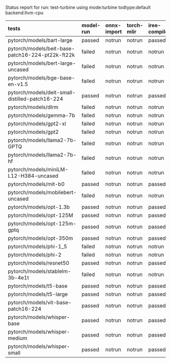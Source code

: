 Status report for run: test-turbine using mode:turbine todtype:default backend:llvm-cpu

| tests                                            | model-run   | onnx-import   | torch-mlir   | iree-compile   | inference   |
|:-------------------------------------------------|:------------|:--------------|:-------------|:---------------|:------------|
| pytorch/models/bart-large                        | passed      | notrun        | notrun       | passed         | mismatch    |
| pytorch/models/beit-base-patch16-224-pt22k-ft22k | failed      | notrun        | notrun       | notrun         | notrun      |
| pytorch/models/bert-large-uncased                | failed      | notrun        | notrun       | notrun         | notrun      |
| pytorch/models/bge-base-en-v1.5                  | failed      | notrun        | notrun       | notrun         | notrun      |
| pytorch/models/deit-small-distilled-patch16-224  | passed      | notrun        | notrun       | passed         | passed      |
| pytorch/models/dlrm                              | failed      | notrun        | notrun       | notrun         | notrun      |
| pytorch/models/gemma-7b                          | failed      | notrun        | notrun       | notrun         | notrun      |
| pytorch/models/gpt2-xl                           | failed      | notrun        | notrun       | notrun         | notrun      |
| pytorch/models/gpt2                              | failed      | notrun        | notrun       | notrun         | notrun      |
| pytorch/models/llama2-7b-GPTQ                    | failed      | notrun        | notrun       | notrun         | notrun      |
| pytorch/models/llama2-7b-hf                      | failed      | notrun        | notrun       | notrun         | notrun      |
| pytorch/models/miniLM-L12-H384-uncased           | failed      | notrun        | notrun       | notrun         | notrun      |
| pytorch/models/mit-b0                            | passed      | notrun        | notrun       | passed         | mismatch    |
| pytorch/models/mobilebert-uncased                | failed      | notrun        | notrun       | notrun         | notrun      |
| pytorch/models/opt-1.3b                          | passed      | notrun        | notrun       | passed         | mismatch    |
| pytorch/models/opt-125M                          | passed      | notrun        | notrun       | passed         | mismatch    |
| pytorch/models/opt-125m-gptq                     | passed      | notrun        | notrun       | passed         | mismatch    |
| pytorch/models/opt-350m                          | passed      | notrun        | notrun       | passed         | mismatch    |
| pytorch/models/phi-1_5                           | failed      | notrun        | notrun       | notrun         | notrun      |
| pytorch/models/phi-2                             | failed      | notrun        | notrun       | notrun         | notrun      |
| pytorch/models/resnet50                          | passed      | notrun        | notrun       | passed         | passed      |
| pytorch/models/stablelm-3b-4e1t                  | failed      | notrun        | notrun       | notrun         | notrun      |
| pytorch/models/t5-base                           | passed      | notrun        | notrun       | passed         | mismatch    |
| pytorch/models/t5-large                          | passed      | notrun        | notrun       | passed         | mismatch    |
| pytorch/models/vit-base-patch16-224              | passed      | notrun        | notrun       | passed         | passed      |
| pytorch/models/whisper-base                      | passed      | notrun        | notrun       | passed         | mismatch    |
| pytorch/models/whisper-medium                    | passed      | notrun        | notrun       | passed         | mismatch    |
| pytorch/models/whisper-small                     | passed      | notrun        | notrun       | passed         | mismatch    |
